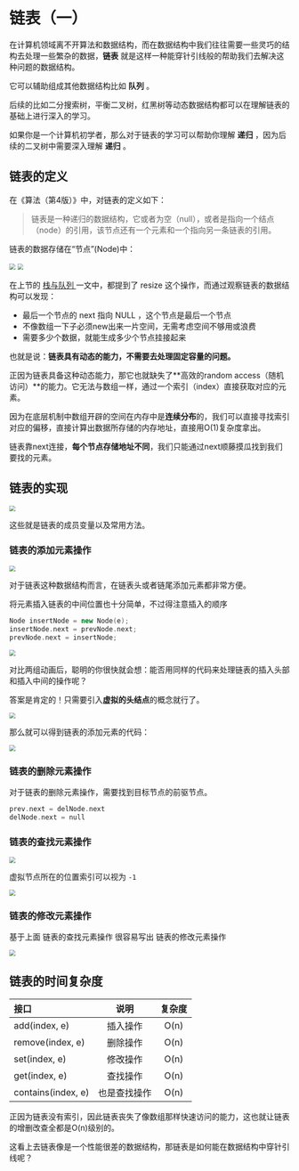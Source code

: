 # 链表（一）



在计算机领域离不开算法和数据结构，而在数据结构中我们往往需要一些灵巧的结构去处理一些繁杂的数据，**链表** 就是这样一种能穿针引线般的帮助我们去解决这种问题的数据结构。

它可以辅助组成其他数据结构比如 **队列** 。

后续的比如二分搜索树，平衡二叉树，红黑树等动态数据结构都可以在理解链表的基础上进行深入的学习。

如果你是一个计算机初学者，那么对于链表的学习可以帮助你理解 **递归** ，因为后续的二叉树中需要深入理解 **递归** 。

## 链表的定义

在《算法（第4版）》中，对链表的定义如下：

> 链表是一种递归的数据结构，它或者为空（null），或者是指向一个结点（node）的引用，该节点还有一个元素和一个指向另一条链表的引用。

链表的数据存储在“节点”(Node)中：

<img src="https://cdn.jsdelivr.net/gh/2234416233/myImage/img/d0bcbc0417b7269ec7305da9f7ae1735.png" style="zoom:67%;" />

<img src="https://cdn.jsdelivr.net/gh/2234416233/myImage/img/1571058295-9d0acb68b0dc02c.png" style="zoom:67%;" />

在上节的 [栈与队列 ](http://mp.weixin.qq.com/s?__biz=MzUyNjQxNjYyMg==&mid=2247484111&idx=1&sn=2d3fe1bec05df212f17ed20d4924f492&chksm=fa0e6d4ecd79e458c800d028f43d21994021738a85aa7e4ca659a8530e1c5e3fd14b9ef0c5ea&scene=21#wechat_redirect)一文中，都提到了 resize 这个操作，而通过观察链表的数据结构可以发现：

- 最后一个节点的 next 指向 NULL ，这个节点是最后一个节点
- 不像数组一下子必须new出来一片空间，无需考虑空间不够用或浪费
- 需要多少个数据，就能生成多少个节点挂接起来

也就是说：**链表具有动态的能力，不需要去处理固定容量的问题。**

正因为链表具备这种动态能力，那它也就缺失了**高效的random access（随机访问）**的能力。它无法与数组一样，通过一个索引（index）直接获取对应的元素。

因为在底层机制中数组开辟的空间在内存中是**连续分布**的，我们可以直接寻找索引对应的偏移，直接计算出数据所存储的内存地址，直接用O(1)复杂度拿出。

链表靠next连接，**每个节点存储地址不同**，我们只能通过next顺藤摸瓜找到我们要找的元素。

## 链表的实现

<img src="https://cdn.jsdelivr.net/gh/2234416233/myImage/img/dbee251f6fad74201cae8e3367c2ab92.png" style="zoom:67%;" />

这些就是链表的成员变量以及常用方法。

### 链表的添加元素操作

<img src="https://cdn.jsdelivr.net/gh/2234416233/myImage/img/5976e8c64730bcc50b4ed7752e1b5c2b.gif" style="zoom:67%;" />

对于链表这种数据结构而言，在链表头或者链尾添加元素都非常方便。

将元素插入链表的中间位置也十分简单，不过得注意插入的顺序

```c++
Node insertNode = new Node(e); 
insertNode.next = prevNode.next;
prevNode.next = insertNode;
```

<img src="https://cdn.jsdelivr.net/gh/2234416233/myImage/img/e70ac33982e2f027a46df0c28c6c44a5.gif" style="zoom:67%;" />

对比两组动画后，聪明的你很快就会想：能否用同样的代码来处理链表的插入头部和插入中间的操作呢？

答案是肯定的！只需要引入**虚拟的头结点**的概念就行了。

<img src="https://cdn.jsdelivr.net/gh/2234416233/myImage/img/53909a549b393c53157c7fc1fe61914b.png" style="zoom:67%;" />

那么就可以得到链表的添加元素的代码：

<img src="https://cdn.jsdelivr.net/gh/2234416233/myImage/img/28960f86058809f6d10c46955c4ca0c6.png" style="zoom:67%;" />

### 链表的删除元素操作

对于链表的删除元素操作，需要找到目标节点的前驱节点。

```c++
prev.next = delNode.next
delNode.next = null
```

### 链表的查找元素操作

<img src="https://cdn.jsdelivr.net/gh/2234416233/myImage/img/94a480087d1ff766f72a314332f9454d.gif" style="zoom:67%;" />

虚拟节点所在的位置索引可以视为 `-1`

<img src="https://cdn.jsdelivr.net/gh/2234416233/myImage/img/1fc5e811bb4bddcb9de79df4d75234a6.png" style="zoom:67%;" />

### 链表的修改元素操作

基于上面 链表的查找元素操作 很容易写出 链表的修改元素操作

<img src="https://cdn.jsdelivr.net/gh/2234416233/myImage/img/f3a36c7eef696cc82c7e9f4a34439d5d.png" style="zoom:67%;" />

## 链表的时间复杂度

| 接口               |     说明     | 复杂度 |
| :----------------- | :----------: | :----: |
| add(index, e)      |   插入操作   |  O(n)  |
| remove(index, e)   |   删除操作   |  O(n)  |
| set(index, e)      |   修改操作   |  O(n)  |
| get(index, e)      |   查找操作   |  O(n)  |
| contains(index, e) | 也是查找操作 |  O(n)  |

正因为链表没有索引，因此链表丧失了像数组那样快速访问的能力，这也就让链表的增删改查全都是O(n)级别的。

这看上去链表像是一个性能很差的数据结构，那链表是如何能在数据结构中穿针引线呢？